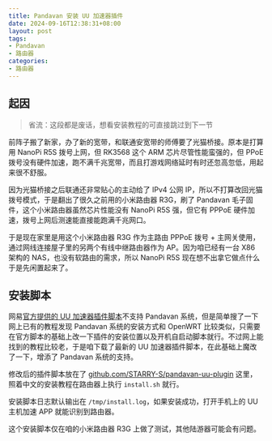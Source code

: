 ```yaml
---
title: Pandavan 安装 UU 加速器插件
date: 2024-09-16T12:38:31+08:00
layout: post
tags:
- Pandavan
- 路由器
categories:
- 路由器
---
```


## 起因

> 省流：这段都是废话，想看安装教程的可直接跳过到下一节

前阵子搬了新家，办了新的宽带，和联通安宽带的师傅要了光猫桥接。原本是打算用 NanoPi R5S 拨号上网，但 RK3568 这个 ARM 芯片尽管性能蛮强的，但 PPoE 拨号没有硬件加速，跑不满千兆宽带，而且打游戏网络延时有时还忽高忽低，用起来很不舒服。

因为光猫桥接之后联通还非常贴心的主动给了 IPv4 公网 IP，所以不打算改回光猫拨号模式，于是翻出了很久之前用的小米路由器 R3G，刷了 Pandavan 毛子固件，这个小米路由器虽然芯片性能没有 NanoPi R5S 强，但它有 PPPoE 硬件加速，拨号上网后测速能直接能跑满千兆网口。

<!--more-->

于是现在家里是用这个小米路由器 R3G 作为主路由 PPPoE 拨号 + 主网关使用，通过网线连接屋子里的另两个有线中继路由器作为 AP。因为咱已经有一台 X86 架构的 NAS，也没有软路由的需求，所以 NanoPi R5S 现在想不出拿它做点什么于是先闲置起来了。

## 安装脚本

网易[官方提供的 UU 加速器插件脚本](https://router.uu.163.com/app/html/online/baike_share.html?baike_id=5f963c9304c215e129ca40e8)不支持 Pandavan 系统，但是简单搜了一下网上已有的教程发现 Pandavan 系统的安装方式和 OpenWRT 比较类似，只需要在官方脚本的基础上改一下插件的安装位置以及开机自启动脚本就行。不过网上能找到的教程比较老，于是咱下载了最新的 UU 加速器插件脚本，在此基础上魔改了一下，增添了 Pandavan 系统的支持。

修改后的插件脚本放在了 [github.com/STARRY-S/pandavan-uu-plugin](https://github.com/STARRY-S/pandavan-uu-plugin) 这里，照着中文的安装教程在路由器上执行 `install.sh` 就行。

安装脚本日志默认输出在 `/tmp/install.log`，如果安装成功，打开手机上的 UU 主机加速 APP 就能识别到路由器。

这个安装脚本仅在咱的小米路由器 R3G 上做了测试，其他陆游器可能会有问题。
